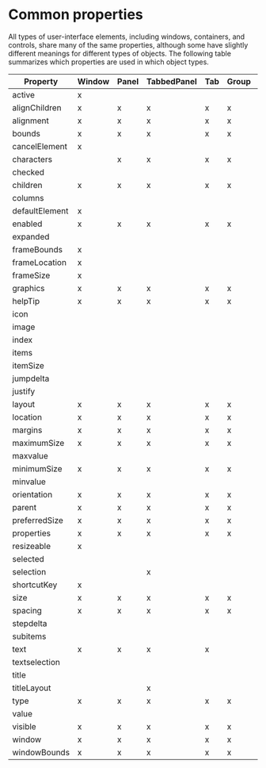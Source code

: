 # Common properties

All types of user-interface elements, including windows, containers, and controls, share many of the same properties, although some have slightly different meanings for different types of objects. The following table summarizes which properties are used in which object types.

| Property       | Window   | Panel   | TabbedPanel   | Tab   | Group   | Button   | Checkbox   | DropDownList   | EditText   | FlashPlayer   | IconButton   | Image   | ListBox   | ListItem   | ProgressBar   | RadioButton   | Scrollbar   | Slider   | StaticText   | TreeView   |
|----------------|----------|---------|---------------|-------|---------|----------|------------|----------------|------------|---------------|--------------|---------|-----------|------------|---------------|---------------|-------------|----------|--------------|------------|
| active         | x        |         |               |       |         | x        | x          | x              | x          | x             | x            | x       | x         |            |               | x             | x           | x        | x            | x          |
| alignChildren  | x        | x       | x             | x     | x       |          |            |                |            |               |              |         |           |            |               |               |             |          |              |            |
| alignment      | x        | x       | x             | x     | x       | x        | x          | x              | x          | x             | x            | x       | x         |            | x             | x             | x           | x        | x            | x          |
| bounds         | x        | x       | x             | x     | x       | x        | x          | x              | x          | x             | x            | x       | x         |            | x             | x             | x           | x        | x            | x          |
| cancelElement  | x        |         |               |       |         |          |            |                |            |               |              |         |           |            |               |               |             |          |              |            |
| characters     |          | x       | x             | x     | x       |          |            |                |            |               |              |         |           |            |               |               |             |          |              |            |
| checked        |          |         |               |       |         |          |            |                |            |               |              |         |           | x          |               |               |             |          |              |            |
| children       | x        | x       | x             | x     | x       | x        | x          | x              | x          | x             | x            | x       | x         |            | x             | x             | x           | x        | x            | x          |
| columns        |          |         |               |       |         |          |            |                |            |               |              |         | x         |            |               |               |             |          |              |            |
| defaultElement | x        |         |               |       |         |          |            |                |            |               |              |         |           |            |               |               |             |          |              |            |
| enabled        | x        | x       | x             | x     | x       | x        | x          | x              | x          | x             | x            | x       | x         | x          | x             | x             | x           | x        | x            | x          |
| expanded       |          |         |               |       |         |          |            |                |            |               |              |         |           | x          |               |               |             |          |              |            |
| frameBounds    | x        |         |               |       |         |          |            |                |            |               |              |         |           |            |               |               |             |          |              |            |
| frameLocation  | x        |         |               |       |         |          |            |                |            |               |              |         |           |            |               |               |             |          |              |            |
| frameSize      | x        |         |               |       |         |          |            |                |            |               |              |         |           |            |               |               |             |          |              |            |
| graphics       | x        | x       | x             | x     | x       | x        | x          | x              | x          | x             | x            | x       | x         |            | x             | x             | x           | x        | x            | x          |
| helpTip        | x        | x       | x             | x     | x       | x        | x          | x              | x          | x             | x            | x       | x         |            | x             | x             | x           | x        | x            | x          |
| icon           |          |         |               |       |         |          |            |                |            |               | x            | x       |           | x          |               |               |             |          |              |            |
| image          |          |         |               |       |         |          |            |                |            |               | x            | x       |           | x          |               |               |             |          |              |            |
| index          |          |         |               |       |         |          |            |                |            |               |              |         |           | x          |               |               |             |          |              |            |
| items          |          |         |               |       |         |          |            | x              |            |               |              |         | x         |            |               |               |             |          |              | x          |
| itemSize       |          |         |               |       |         |          |            | x              |            |               |              |         | x         |            |               |               |             |          |              | x          |
| jumpdelta      |          |         |               |       |         |          |            |                |            |               |              |         |           |            |               |               | x           |          |              |            |
| justify        |          |         |               |       |         | x        | x          |                | x          |               |              |         |           |            |               | x             |             |          | x            |            |
| layout         | x        | x       | x             | x     | x       |          |            |                |            |               |              |         |           |            |               |               |             |          |              |            |
| location       | x        | x       | x             | x     | x       | x        | x          | x              | x          | x             | x            | x       | x         |            | x             | x             | x           | x        | x            | x          |
| margins        | x        | x       | x             | x     | x       |          |            |                |            |               |              |         |           |            |               |               |             |          |              |            |
| maximumSize    | x        | x       | x             | x     | x       | x        | x          | x              | x          | x             | x            | x       | x         |            | x             | x             | x           | x        | x            | x          |
| maxvalue       |          |         |               |       |         |          |            |                |            |               |              |         |           |            | x             |               | x           | x        |              |            |
| minimumSize    | x        | x       | x             | x     | x       | x        | x          | x              | x          | x             | x            | x       | x         |            | x             | x             | x           | x        | x            | x          |
| minvalue       |          |         |               |       |         |          |            |                |            |               |              |         |           |            | x             |               | x           | x        |              |            |
| orientation    | x        | x       | x             | x     | x       |          |            |                |            |               |              |         |           |            |               |               |             |          |              |            |
| parent         | x        | x       | x             | x     | x       | x        | x          | x              | x          | x             | x            | x       | x         | x          | x             | x             | x           | x        | x            | x          |
| preferredSize  | x        | x       | x             | x     | x       | x        | x          | x              | x          | x             | x            | x       | x         |            | x             | x             | x           | x        | x            | x          |
| properties     | x        | x       | x             | x     | x       | x        | x          | x              | x          | x             | x            | x       | x         | x          | x             | x             | x           | x        | x            | x          |
| resizeable     | x        |         |               |       |         |          |            |                |            |               |              |         |           |            |               |               |             |          |              |            |
| selected       |          |         |               |       |         |          |            |                |            |               |              |         |           | x          |               |               |             |          |              |            |
| selection      |          |         | x             |       |         |          |            | x              |            |               |              |         | x         |            |               |               |             |          |              | x          |
| shortcutKey    | x        |         |               |       |         | x        | x          | x              | x          | x             | x            | x       | x         |            |               | x             | x           | x        | x            | x          |
| size           | x        | x       | x             | x     | x       | x        | x          | x              | x          | x             | x            | x       | x         |            | x             | x             | x           | x        | x            | x          |
| spacing        | x        | x       | x             | x     | x       |          |            |                |            |               |              |         |           |            |               |               |             |          |              |            |
| stepdelta      |          |         |               |       |         |          |            |                |            |               |              |         |           |            |               |               | x           |          |              |            |
| subitems       |          |         |               |       |         |          |            |                |            |               |              |         |           | x          |               |               |             |          |              |            |
| text           | x        | x       | x             | x     |         | x        | x          | x              | x          |               | x            |         |           | x          | x             | x             |             | x        | x            |            |
| textselection  |          |         |               |       |         |          |            | x              | x          |               |              |         |           |            |               |               |             |          |              |            |
| title          |          |         |               |       |         |          |            |                |            |               | x            |         |           |            |               |               |             |          |              |            |
| titleLayout    |          |         | x             |       |         |          |            | x              |            | x             | x            | x       |           |            |               |               |             |          |              |            |
| type           | x        | x       | x             | x     | x       | x        | x          | x              | x          | x             | x            | x       | x         | x          | x             | x             | x           | x        | x            | x          |
| value          |          |         |               |       |         |          | x          |                |            |               | x            |         |           |            | x             | x             | x           | x        |              |            |
| visible        | x        | x       | x             | x     | x       | x        | x          | x              | x          | x             | x            | x       | x         |            | x             | x             | x           | x        | x            | x          |
| window         | x        | x       | x             | x     | x       | x        | x          | x              | x          | x             | x            | x       | x         |            | x             | x             | x           | x        | x            | x          |
| windowBounds   | x        | x       | x             | x     | x       | x        | x          | x              | x          | x             | x            | x       | x         |            | x             | x             | x           | x        | x            | x          |
